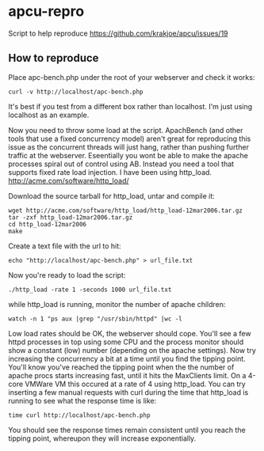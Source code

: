 apcu-repro
==========

Script to help reproduce https://github.com/krakjoe/apcu/issues/19

How to reproduce
----------------

Place apc-bench.php under the root of your webserver and check it works:

```
curl -v http://localhost/apc-bench.php
```

It's best if you test from a different box rather than localhost. I'm just using localhost as an example.

Now you need to throw some load at the script. ApachBench (and other tools that use a fixed concurrency model) aren't great for reproducing this issue as the concurrent threads will just hang, rather than pushing further traffic at the webserver. Eseentially you wont be able to make the apache processes spiral out of control using AB. Instead you need a tool that supports fixed rate load injection. I have been using http_load. http://acme.com/software/http_load/

Download the source tarball for http_load, untar and compile it:

```
wget http://acme.com/software/http_load/http_load-12mar2006.tar.gz
tar -zxf http_load-12mar2006.tar.gz
cd http_load-12mar2006
make
```
Create a text file with the url to hit:


```
echo "http://localhost/apc-bench.php" > url_file.txt
```
Now you're ready to load the script:


```
./http_load -rate 1 -seconds 1000 url_file.txt
```

while http_load is running, monitor the number of apache children:

```
watch -n 1 "ps aux |grep "/usr/sbin/httpd" |wc -l
```

Low load rates should be OK, the webserver should cope. You'll see a few httpd processes in top using some CPU and the process monitor should show a constant (low) number (depending on the apache settings). Now try increasing the concurrency a bit at a time until you find the tipping point. You'll know you've reached the tipping point when the the number of apache procs starts increasing fast, until it hits the MaxClients limit. On a 4-core VMWare VM this occured at a rate of 4 using http_load. You can try inserting a few manual requests with curl during the time that http_load is running to see what the response time is like:

``` 
time curl http://localhost/apc-bench.php
```

You should see the response times remain consistent until you reach the tipping point, whereupon they will increase exponentially.

